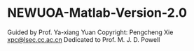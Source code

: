 # NEWUOA-Matlab-Version-2.0
Guided by Prof. Ya-xiang Yuan Copyright: Pengcheng Xie xpc@lsec.cc.ac.cn Dedicated to Prof. M. J. D. Powell
